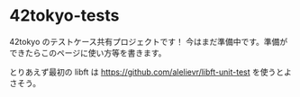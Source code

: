 # 42tokyo-tests

42tokyo のテストケース共有プロジェクトです！
今はまだ準備中です。準備ができたらこのページに使い方等を書きます。

とりあえず最初の libft は https://github.com/alelievr/libft-unit-test を使うとよさそう。
